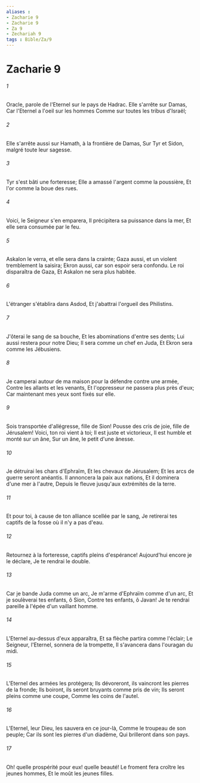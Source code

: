 ```yaml
---
aliases : 
- Zacharie 9
- Zacharie 9
- Za 9
- Zechariah 9
tags : Bible/Za/9
---
```


# Zacharie 9

###### 1
Oracle, parole de l'Eternel sur le pays de Hadrac. Elle s'arrête sur Damas, Car l'Eternel a l'oeil sur les hommes Comme sur toutes les tribus d'Israël;
###### 2
Elle s'arrête aussi sur Hamath, à la frontière de Damas, Sur Tyr et Sidon, malgré toute leur sagesse.
###### 3
Tyr s'est bâti une forteresse; Elle a amassé l'argent comme la poussière, Et l'or comme la boue des rues.
###### 4
Voici, le Seigneur s'en emparera, Il précipitera sa puissance dans la mer, Et elle sera consumée par le feu.
###### 5
Askalon le verra, et elle sera dans la crainte; Gaza aussi, et un violent tremblement la saisira; Ekron aussi, car son espoir sera confondu. Le roi disparaîtra de Gaza, Et Askalon ne sera plus habitée.
###### 6
L'étranger s'établira dans Asdod, Et j'abattrai l'orgueil des Philistins.
###### 7
J'ôterai le sang de sa bouche, Et les abominations d'entre ses dents; Lui aussi restera pour notre Dieu; Il sera comme un chef en Juda, Et Ekron sera comme les Jébusiens.
###### 8
Je camperai autour de ma maison pour la défendre contre une armée, Contre les allants et les venants, Et l'oppresseur ne passera plus près d'eux; Car maintenant mes yeux sont fixés sur elle.
###### 9
Sois transportée d'allégresse, fille de Sion! Pousse des cris de joie, fille de Jérusalem! Voici, ton roi vient à toi; Il est juste et victorieux, Il est humble et monté sur un âne, Sur un âne, le petit d'une ânesse.
###### 10
Je détruirai les chars d'Ephraïm, Et les chevaux de Jérusalem; Et les arcs de guerre seront anéantis. Il annoncera la paix aux nations, Et il dominera d'une mer à l'autre, Depuis le fleuve jusqu'aux extrémités de la terre.
###### 11
Et pour toi, à cause de ton alliance scellée par le sang, Je retirerai tes captifs de la fosse où il n'y a pas d'eau.
###### 12
Retournez à la forteresse, captifs pleins d'espérance! Aujourd'hui encore je le déclare, Je te rendrai le double.
###### 13
Car je bande Juda comme un arc, Je m'arme d'Ephraïm comme d'un arc, Et je soulèverai tes enfants, ô Sion, Contre tes enfants, ô Javan! Je te rendrai pareille à l'épée d'un vaillant homme.
###### 14
L'Eternel au-dessus d'eux apparaîtra, Et sa flèche partira comme l'éclair; Le Seigneur, l'Eternel, sonnera de la trompette, Il s'avancera dans l'ouragan du midi.
###### 15
L'Eternel des armées les protégera; Ils dévoreront, ils vaincront les pierres de la fronde; Ils boiront, ils seront bruyants comme pris de vin; Ils seront pleins comme une coupe, Comme les coins de l'autel.
###### 16
L'Eternel, leur Dieu, les sauvera en ce jour-là, Comme le troupeau de son peuple; Car ils sont les pierres d'un diadème, Qui brilleront dans son pays.
###### 17
Oh! quelle prospérité pour eux! quelle beauté! Le froment fera croître les jeunes hommes, Et le moût les jeunes filles.
